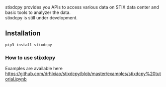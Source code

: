 stixdcpy provides you APIs to access various data on STIX data center and basic tools to analyzer the data.  
stixdcpy is still under development. 
## Installation
```sh 
pip3 install stixdcpy

```
### How to use  stixdcpy
Examples are available here https://github.com/drhlxiao/stixdcpy/blob/master/examples/stixdcpy%20tutorial.ipynb
